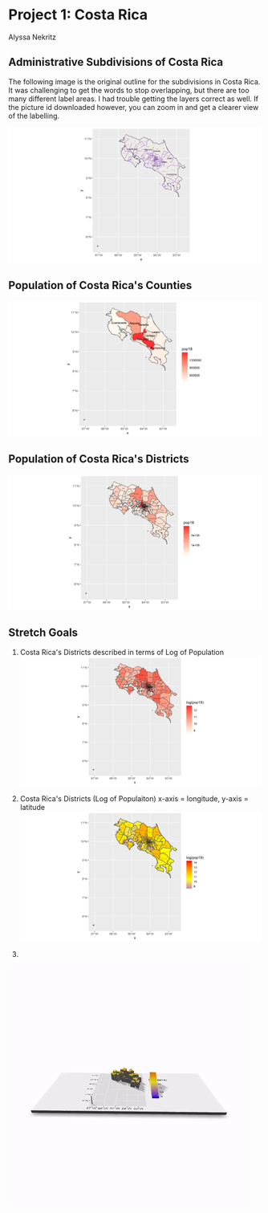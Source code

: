 # Project 1: Costa Rica
Alyssa Nekritz

## Administrative Subdivisions of Costa Rica
The following image is the original outline for the subdivisions in Costa Rica. It was challenging to get the words to stop overlapping, but there are too many different label areas. I had trouble getting the layers correct as well. If the picture id downloaded however, you can zoom in and get a clearer view of the labelling.

![Costa Rica Subdivisions](costa_rica_homework.png)

## Population of Costa Rica's Counties

![Costa Rica County Population](cri_pop19.png)

## Population of Costa Rica's Districts

![Costa Rica District Population](cri_pop19_adm2.png)

## Stretch Goals

1. Costa Rica's Districts described in terms of Log of Population
![Stretch Goal 1](cri_pop19_logpop.png)

2. Costa Rica's Districts (Log of Populaiton) x-axis = longitude, y-axis = latitude
![Stretch Goal 2](cri_pop19_str2.png)

3.
![Stretch Goal 3](https://github.com/alyssanekk/index/blob/master/CostaRica.gif)
